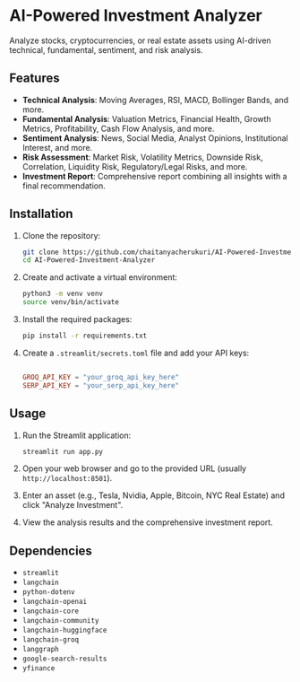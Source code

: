 # AI-Powered Investment Analyzer

Analyze stocks, cryptocurrencies, or real estate assets using AI-driven technical, fundamental, sentiment, and risk analysis.

## Features

- **Technical Analysis**: Moving Averages, RSI, MACD, Bollinger Bands, and more.
- **Fundamental Analysis**: Valuation Metrics, Financial Health, Growth Metrics, Profitability, Cash Flow Analysis, and more.
- **Sentiment Analysis**: News, Social Media, Analyst Opinions, Institutional Interest, and more.
- **Risk Assessment**: Market Risk, Volatility Metrics, Downside Risk, Correlation, Liquidity Risk, Regulatory/Legal Risks, and more.
- **Investment Report**: Comprehensive report combining all insights with a final recommendation.

## Installation

1. Clone the repository:
    ```sh
    git clone https://github.com/chaitanyacherukuri/AI-Powered-Investment-Analyzer.git
    cd AI-Powered-Investment-Analyzer
    ```

2. Create and activate a virtual environment:
    ```sh
    python3 -m venv venv
    source venv/bin/activate
    ```

3. Install the required packages:
    ```sh
    pip install -r requirements.txt
    ```

4. Create a `.streamlit/secrets.toml` file and add your API keys:
    ```toml

    GROQ_API_KEY = "your_groq_api_key_here"
    SERP_API_KEY = "your_serp_api_key_here"
    ```

## Usage

1. Run the Streamlit application:
    ```sh
    streamlit run app.py
    ```

2. Open your web browser and go to the provided URL (usually `http://localhost:8501`).

3. Enter an asset (e.g., Tesla, Nvidia, Apple, Bitcoin, NYC Real Estate) and click "Analyze Investment".

4. View the analysis results and the comprehensive investment report.

## Dependencies

- `streamlit`
- `langchain`
- `python-dotenv`
- `langchain-openai`
- `langchain-core`
- `langchain-community`
- `langchain-huggingface`
- `langchain-groq`
- `langgraph`
- `google-search-results`
- `yfinance`

